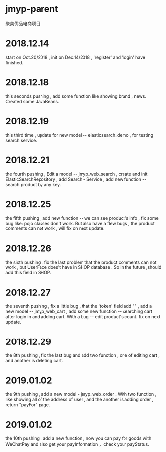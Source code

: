 # jmyp-parent
聚美优品电商项目

# 2018.12.14 #
start on Oct.20/2018 ,  init on Dec.14/2018 , 'register' and 'login' have finished.

# 2018.12.18 #
this seconds pushing , add some function like showing brand , news. Created some JavaBeans.

# 2018.12.19 #
this third time , update for new model -- elasticsearch_demo , for testing search service.

# 2018.12.21 #
the fourth pushing , Edit a model -- jmyp_web_search , create and init ElasticSearchRepository ,
add Search - Service , add new function -- search product by any key.

# 2018.12.25 #
the fifth pushing , add new function -- we can see product's info , fix some bug like: pojo classes
don't work. But also have a flew bugs , the product comments can not work , will fix on next update.

# 2018.12.26 #
the sixth pushing , fix the last problem that the product comments can not work , but UserFace does't
have in SHOP database . So in the future ,should add this field in SHOP.

 # 2018.12.27 #
 the seventh pushing , fix a little bug , that the 'token' field add "" , add a new model -- jmyp_web_cart ,
 add some new function -- searching cart after login in and adding cart. With a bug -- edit product's count.
 fix on next update.
 
  # 2018.12.29 #
  the 8th pushing , fix the last bug and add two function , one of editing cart , and another is deleting
  cart.
  
  # 2019.01.02 #
  the 9th pushing , add a new model - jmyp_web_order . With two function , like showing all of the address
  of user , and the another is adding order , return "payFor" page.
   
   # 2019.01.02 #
   the 10th pushing , add a new function , now you can pay for goods with WeChatPay and also get
   your payInformation ，check your payStatus.